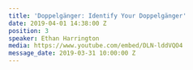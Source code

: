 ```yaml
---
title: 'Doppelgänger: Identify Your Doppelgänger'
date: 2019-04-01 14:38:00 Z
position: 3
speaker: Ethan Harrington
media: https://www.youtube.com/embed/DLN-lddVQO4
message_date: 2019-03-31 10:00:00 Z
---
```


